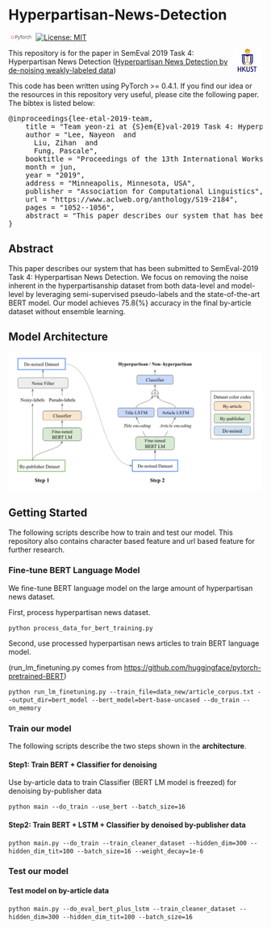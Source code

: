 # Hyperpartisan-News-Detection
<img src="plot/pytorch-logo-dark.png" width="10%"> [![License: MIT](https://img.shields.io/badge/License-MIT-yellow.svg)](https://opensource.org/licenses/MIT) 

<img align="right" src="plot/HKUST.jpg" width="12%">

This repository is for the paper in SemEval 2019 Task 4: Hyperpartisan News Detection ([Hyperpartisan News Detection by de-noising weakly-labeled data](https://www.aclweb.org/anthology/S19-2184))

This code has been written using PyTorch >= 0.4.1. If you find our idea or the resources in this repository very useful, please cite the following paper. The bibtex is listed below:
<pre>
@inproceedings{lee-etal-2019-team,
    title = "Team yeon-zi at {S}em{E}val-2019 Task 4: Hyperpartisan News Detection by De-noising Weakly-labeled Data",
    author = "Lee, Nayeon  and
      Liu, Zihan  and
      Fung, Pascale",
    booktitle = "Proceedings of the 13th International Workshop on Semantic Evaluation",
    month = jun,
    year = "2019",
    address = "Minneapolis, Minnesota, USA",
    publisher = "Association for Computational Linguistics",
    url = "https://www.aclweb.org/anthology/S19-2184",
    pages = "1052--1056",
    abstract = "This paper describes our system that has been submitted to SemEval-2019 Task 4: Hyperpartisan News Detection. We focus on removing the noise inherent in the hyperpartisanship dataset from both data-level and model-level by leveraging semi-supervised pseudo-labels and the state-of-the-art BERT model. Our model achieves 75.8% accuracy in the final by-article dataset without ensemble learning.",
}
</pre>

## Abstract
This paper describes our system that has been submitted to SemEval-2019 Task 4: Hyperpartisan News Detection. We focus on removing the noise inherent in the hyperpartisanship dataset from both data-level and model-level by leveraging semi-supervised pseudo-labels and the state-of-the-art BERT model. Our model achieves 75.8{\%} accuracy in the final by-article dataset without ensemble learning.

## Model Architecture
![alt text](architecture.png)

## Getting Started
The following scripts describe how to train and test our model. This repository also contains character based feature and url based feature for further research.

### Fine-tune BERT Language Model
We fine-tune BERT language model on the large amount of hyperpartisan news dataset. 

First, process hyperpartisan news dataset.
```
python process_data_for_bert_training.py
```

Second, use processed hyperpartisan news articles to train BERT language model. 

(run_lm_finetuning.py comes from https://github.com/huggingface/pytorch-pretrained-BERT)
```
python run_lm_finetuning.py --train_file=data_new/article_corpus.txt --output_dir=bert_model --bert_model=bert-base-uncased --do_train --on_memory
```

### Train our model
The following scripts describe the two steps shown in the **architecture**.

#### Step1: Train BERT + Classifier for denoising
Use by-article data to train Classifier (BERT LM model is freezed) for denoising by-publisher data
```
python main --do_train --use_bert --batch_size=16
```

#### Step2: Train BERT + LSTM + Classifier by denoised by-publisher data
```
python main.py --do_train --train_cleaner_dataset --hidden_dim=300 --hidden_dim_tit=100 --batch_size=16 --weight_decay=1e-6
```

### Test our model
#### Test model on by-article data
```
python main.py --do_eval_bert_plus_lstm --train_cleaner_dataset --hidden_dim=300 --hidden_dim_tit=100 --batch_size=16 
```

